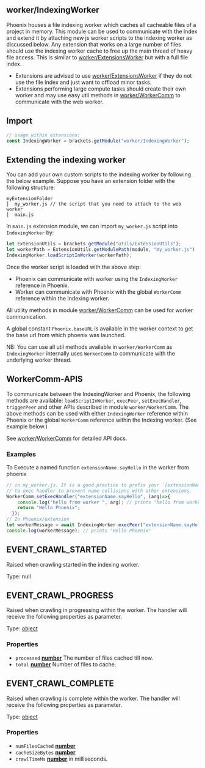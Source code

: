 
<!-- Generated by documentation.js. Update this documentation by updating the source code. -->

## worker/IndexingWorker

Phoenix houses a file indexing worker which caches all cacheable files of a project in memory.
This module can be used to communicate with the Index and extend it by attaching new js worker scripts to the
indexing worker as discussed below. Any extension that works on a large number of files should use the indexing
worker cache to free up the main thread of heavy file access. This is similar to
[worker/ExtensionsWorker][1] but with a full file index.

*   Extensions are advised to use [worker/ExtensionsWorker][1] if they do not use the file index and
    just want to offload minor tasks.
*   Extensions performing large compute tasks should create their own worker and may use easy util methods in
    [worker/WorkerComm][2] to communicate with the web worker.

## Import

```js
// usage within extensions:
const IndexingWorker = brackets.getModule("worker/IndexingWorker");
```

## Extending the indexing worker

You can add your own custom scripts to the indexing worker by following the below example. Suppose you have an
extension folder with the following structure:

    myExtensionFolder
    │  my_worker.js // the script that you need to attach to the web worker
    │  main.js

In `main.js` extension module, we can import `my_worker.js` script into `IndexingWorker` by:

```js
let ExtensionUtils = brackets.getModule("utils/ExtensionUtils");
let workerPath = ExtensionUtils.getModulePath(module, "my_worker.js")
IndexingWorker.loadScriptInWorker(workerPath);
```

Once the worker script is loaded with the above step:

*   Phoenix can communicate with worker using the `IndexingWorker` reference in Phoenix.
*   Worker can communicate with Phoenix with the global `WorkerComm` reference within the Indexing worker.

All utility methods in module [worker/WorkerComm][2] can be used for worker communication.

A global constant `Phoenix.baseURL` is available in the worker context to get the base url from which phoenix was
launched.

NB: You can use all util methods available in `worker/WorkerComm` as `IndexingWorker` internally uses `WorkerComm`
to communicate with the underlying worker thread.

## WorkerComm-APIS

To communicate between the IndexingWorker and Phoenix, the following methods are available:
`loadScriptInWorker`, `execPeer`, `setExecHandler`, `triggerPeer` and other APIs described
in module `worker/WorkerComm`.
The above methods can be used with either `IndexingWorker` reference within Phoenix
or the global `WorkerComm` reference within the Indexing worker. (See example below.)

See [worker/WorkerComm][2] for detailed API docs.

### Examples

To Execute a named function `extensionName.sayHello` in the worker from phoenix

```javascript
// in my_worker.js. It is a good practice to prefix your `[extensionName]`
// to exec handler to prevent name collisions with other extensions.
WorkerComm.setExecHandler("extensionName.sayHello", (arg)=>{
    console.log("hello from worker ", arg); // prints "hello from worker phoenix"
    return "Hello Phoenix";
  });
// In Phoenix/extension
let workerMessage = await IndexingWorker.execPeer("extensionName.sayHello", "phoenix");
console.log(workerMessage); // prints "Hello Phoenix"
```

## EVENT_CRAWL_STARTED

Raised when crawling started in the indexing worker.

Type: null

## EVENT_CRAWL_PROGRESS

Raised when crawling in progressing within the worker. The handler will receive the
following properties as parameter.

Type: [object][3]

### Properties

*   `processed` **[number][4]** The number of files cached till now.
*   `total` **[number][4]** Number of files to cache.

## EVENT_CRAWL_COMPLETE

Raised when crawling is complete within the worker. The handler will receive the
following properties as parameter.

Type: [object][3]

### Properties

*   `numFilesCached` **[number][4]** 
*   `cacheSizeBytes` **[number][4]** 
*   `crawlTimeMs` **[number][4]** in milliseconds.

[1]: ExtensionsWorker-API

[2]: WorkerComm-API

[3]: https://developer.mozilla.org/docs/Web/JavaScript/Reference/Global_Objects/Object

[4]: https://developer.mozilla.org/docs/Web/JavaScript/Reference/Global_Objects/Number